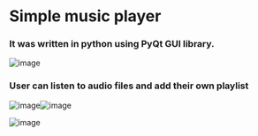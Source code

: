 # Simple music player
### It was written in python using PyQt GUI library.
![image](https://github.com/GrzegorzSzczepanek/python_audio_player/assets/113286903/425a1410-2358-4627-8144-e8344acd02ed)
### User can listen to audio files and add their own playlist
![image](https://github.com/GrzegorzSzczepanek/python_audio_player/assets/113286903/428e0386-d36b-4e0a-9bea-3b6fbf7e7052)![image](https://github.com/GrzegorzSzczepanek/python_audio_player/assets/113286903/aea41c96-8344-4f40-bc31-01d52607bfee)



![image](https://github.com/GrzegorzSzczepanek/python_audio_player/assets/113286903/53379a9b-782b-442b-a454-5b5aaad3c668)

